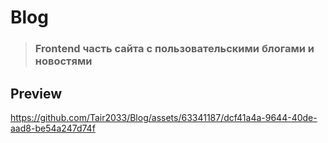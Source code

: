 # Blog

> ### Frontend часть сайта с пользовательскими блогами и новостями

## Preview

https://github.com/Tair2033/Blog/assets/63341187/dcf41a4a-9644-40de-aad8-be54a247d74f

